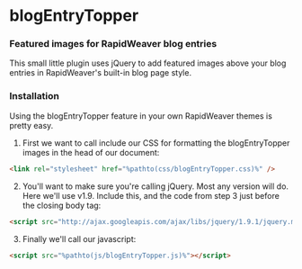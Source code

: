 # blogEntryTopper
### Featured images for RapidWeaver blog entries

This small little plugin uses jQuery to add  featured images above your blog entries in RapidWeaver's built-in blog page style.

### Installation
Using the blogEntryTopper feature in your own RapidWeaver themes is pretty easy. 

1. First we want to call include our CSS for formatting the blogEntryTopper images in the head of our document:

```html
<link rel="stylesheet" href="%pathto(css/blogEntryTopper.css)%" />
```

2. You'll want to make sure you're calling jQuery. Most any version will do. Here we'll use v1.9. Include this, and the code from step 3 just before the closing body tag:

```html
<script src="http://ajax.googleapis.com/ajax/libs/jquery/1.9.1/jquery.min.js"></script>
```

3. Finally we'll call our javascript:
```html
<script src="%pathto(js/blogEntryTopper.js)%"></script>
```

